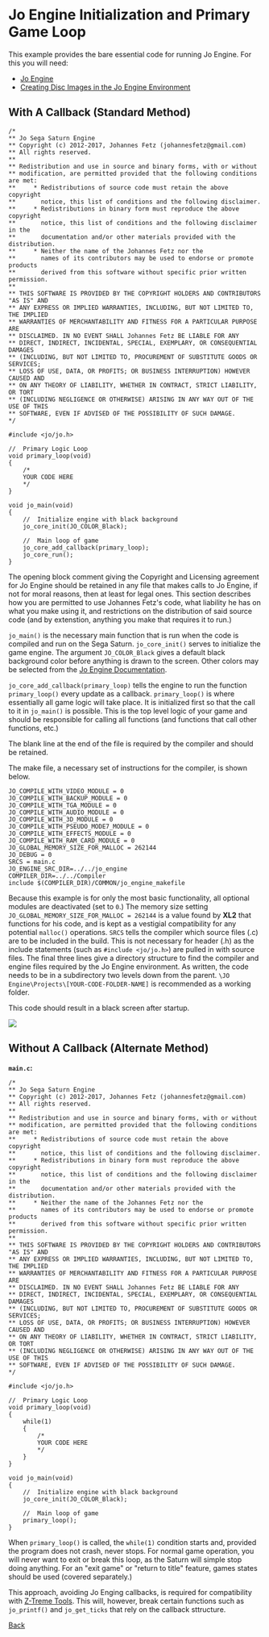 # Jo Engine Initialization and Primary Game Loop

This example provides the bare essential code for running Jo Engine. For this you will need:
- [Jo Engine](../Jo_Engine.md)
- [Creating Disc Images in the Jo Engine Environment](../Creating_Disc_Images_in_the_Jo_Engine_Environment/page.md)

## With A Callback (Standard Method)

```
/*
** Jo Sega Saturn Engine
** Copyright (c) 2012-2017, Johannes Fetz (johannesfetz@gmail.com)
** All rights reserved.
**
** Redistribution and use in source and binary forms, with or without
** modification, are permitted provided that the following conditions are met:
**     * Redistributions of source code must retain the above copyright
**       notice, this list of conditions and the following disclaimer.
**     * Redistributions in binary form must reproduce the above copyright
**       notice, this list of conditions and the following disclaimer in the
**       documentation and/or other materials provided with the distribution.
**     * Neither the name of the Johannes Fetz nor the
**       names of its contributors may be used to endorse or promote products
**       derived from this software without specific prior written permission.
**
** THIS SOFTWARE IS PROVIDED BY THE COPYRIGHT HOLDERS AND CONTRIBUTORS "AS IS" AND
** ANY EXPRESS OR IMPLIED WARRANTIES, INCLUDING, BUT NOT LIMITED TO, THE IMPLIED
** WARRANTIES OF MERCHANTABILITY AND FITNESS FOR A PARTICULAR PURPOSE ARE
** DISCLAIMED. IN NO EVENT SHALL Johannes Fetz BE LIABLE FOR ANY
** DIRECT, INDIRECT, INCIDENTAL, SPECIAL, EXEMPLARY, OR CONSEQUENTIAL DAMAGES
** (INCLUDING, BUT NOT LIMITED TO, PROCUREMENT OF SUBSTITUTE GOODS OR SERVICES;
** LOSS OF USE, DATA, OR PROFITS; OR BUSINESS INTERRUPTION) HOWEVER CAUSED AND
** ON ANY THEORY OF LIABILITY, WHETHER IN CONTRACT, STRICT LIABILITY, OR TORT
** (INCLUDING NEGLIGENCE OR OTHERWISE) ARISING IN ANY WAY OUT OF THE USE OF THIS
** SOFTWARE, EVEN IF ADVISED OF THE POSSIBILITY OF SUCH DAMAGE.
*/

#include <jo/jo.h>

//  Primary Logic Loop
void primary_loop(void)
{
	/*
	YOUR CODE HERE
	*/
}

void jo_main(void)
{
	//  Initialize engine with black background
	jo_core_init(JO_COLOR_Black);	

	//	Main loop of game
	jo_core_add_callback(primary_loop);	
	jo_core_run();
}

```

The opening block comment giving the Copyright and Licensing agreement for Jo Engine should be retained in any file that makes calls to Jo Engine, if not for moral reasons, then at least for legal ones. This section describes how you are permitted to use Johannes Fetz's code, what liability he has on what you make using it, and restrictions on the distribution of said source code (and by extenstion, anything you make that requires it to run.)

```jo_main()``` is the necessary main function that is run when the code is compiled and run on the Sega Saturn. ```jo_core_init()``` serves to initialize the game engine. The argument ```JO_COLOR_Black``` gives a default black background color before anything is drawn to the screen. Other colors may be selected from the [Jo Engine Documentation](https://jo-engine.org/doxygen/colors_8h.html).

```jo_core_add_callback(primary_loop)``` tells the engine to run the function ```primary_loop()``` every update as a callback. ```primary_loop()``` is where essentially all game logic will take place. It is initialized first so that the call to it in  ```jo_main()``` is possible. This is the top level logic of your game and should be responsible for calling all functions (and functions that call other functions, etc.) 

The blank line at the end of the file is required by the compiler and should be retained.

The make file, a necessary set of instructions for the compiler, is shown below.

```
JO_COMPILE_WITH_VIDEO_MODULE = 0
JO_COMPILE_WITH_BACKUP_MODULE = 0
JO_COMPILE_WITH_TGA_MODULE = 0
JO_COMPILE_WITH_AUDIO_MODULE = 0
JO_COMPILE_WITH_3D_MODULE = 0
JO_COMPILE_WITH_PSEUDO_MODE7_MODULE = 0
JO_COMPILE_WITH_EFFECTS_MODULE = 0
JO_COMPILE_WITH_RAM_CARD_MODULE = 0
JO_GLOBAL_MEMORY_SIZE_FOR_MALLOC = 262144
JO_DEBUG = 0
SRCS = main.c
JO_ENGINE_SRC_DIR=../../jo_engine
COMPILER_DIR=../../Compiler
include $(COMPILER_DIR)/COMMON/jo_engine_makefile
```

Because this example is for only the most basic functionality, all optional modules are deactivated (set to ```0```.) The memory size setting ```JO_GLOBAL_MEMORY_SIZE_FOR_MALLOC = 262144``` is a value found by **XL2** that functions for his code, and is kept as a vestigial compatibility for any potential ```malloc()``` operations. ```SRCS``` tells the compiler which source files (.c) are to be included in the build. This is not necessary for header (.h) as the include statements (such as ```#include <jo/jo.h>```) are pulled in with source files. The final three lines give a directory structure to find the compiler and engine files required by the Jo Engine environment. As written, the code needs to be in a subdirectory two levels down from the parent. ```\JO Engine\Projects\[YOUR-CODE-FOLDER-NAME]``` is recommended as a working folder.

This code should result in a black screen after startup.

<img src="img1.jpg"/>

## Without A Callback (Alternate Method)

**```main.c```:**
```
/*
** Jo Sega Saturn Engine
** Copyright (c) 2012-2017, Johannes Fetz (johannesfetz@gmail.com)
** All rights reserved.
**
** Redistribution and use in source and binary forms, with or without
** modification, are permitted provided that the following conditions are met:
**     * Redistributions of source code must retain the above copyright
**       notice, this list of conditions and the following disclaimer.
**     * Redistributions in binary form must reproduce the above copyright
**       notice, this list of conditions and the following disclaimer in the
**       documentation and/or other materials provided with the distribution.
**     * Neither the name of the Johannes Fetz nor the
**       names of its contributors may be used to endorse or promote products
**       derived from this software without specific prior written permission.
**
** THIS SOFTWARE IS PROVIDED BY THE COPYRIGHT HOLDERS AND CONTRIBUTORS "AS IS" AND
** ANY EXPRESS OR IMPLIED WARRANTIES, INCLUDING, BUT NOT LIMITED TO, THE IMPLIED
** WARRANTIES OF MERCHANTABILITY AND FITNESS FOR A PARTICULAR PURPOSE ARE
** DISCLAIMED. IN NO EVENT SHALL Johannes Fetz BE LIABLE FOR ANY
** DIRECT, INDIRECT, INCIDENTAL, SPECIAL, EXEMPLARY, OR CONSEQUENTIAL DAMAGES
** (INCLUDING, BUT NOT LIMITED TO, PROCUREMENT OF SUBSTITUTE GOODS OR SERVICES;
** LOSS OF USE, DATA, OR PROFITS; OR BUSINESS INTERRUPTION) HOWEVER CAUSED AND
** ON ANY THEORY OF LIABILITY, WHETHER IN CONTRACT, STRICT LIABILITY, OR TORT
** (INCLUDING NEGLIGENCE OR OTHERWISE) ARISING IN ANY WAY OUT OF THE USE OF THIS
** SOFTWARE, EVEN IF ADVISED OF THE POSSIBILITY OF SUCH DAMAGE.
*/

#include <jo/jo.h>

//  Primary Logic Loop
void primary_loop(void)
{
	while(1)
	{
		/*
		YOUR CODE HERE
		*/
	}
}

void jo_main(void)
{
	//  Initialize engine with black background
	jo_core_init(JO_COLOR_Black);	

	//	Main loop of game
	primary_loop();	
}

```

When ```primary_loop()``` is called, the ```while(1)``` condition starts and, provided the program does not crash, never stops. For normal game operation, you will never want to exit or break this loop, as the Saturn will simple stop doing anything. For an "exit game" or "return to title" feature, games states should be used (covered separately.)

This approach, avoiding Jo Enging callbacks, is required for compatibility with [Z-Treme Tools](../Z-Treme_Tools/Z-Treme_Tools.md). This will, however, break certain functions such as ```jo_printf()``` and ```jo_get_ticks``` that rely on the callback sttructure.

[Back](../Jo_Engine.md)
